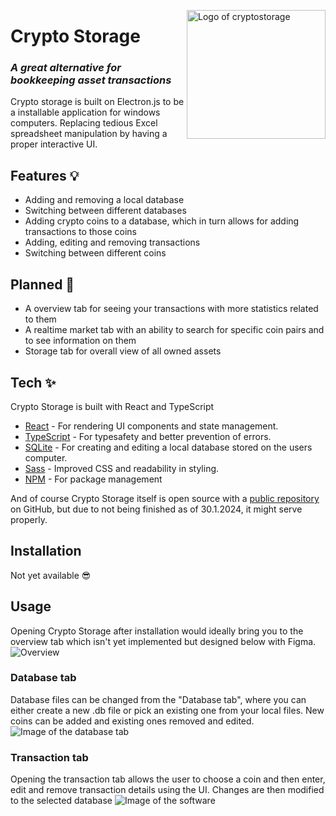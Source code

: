 <img src="https://i.imgur.com/Eom1pC7.png" align="right"
     alt="Logo of cryptostorage" width="222" height="206">

# Crypto Storage
### _A great alternative for bookkeeping asset transactions_ 

Crypto storage is built on Electron.js to be a installable application for windows computers. Replacing tedious Excel spreadsheet manipulation by having a proper interactive UI.

## Features 💡

- Adding and removing a local database
- Switching between different databases
- Adding crypto coins to a database, which in turn allows for adding transactions to those coins
- Adding, editing and removing transactions
- Switching between different coins

## Planned 🚀

- A overview tab for seeing your transactions with more statistics related to them
- A realtime market tab with an ability to search for specific coin pairs and to see information on them
- Storage tab for overall view of all owned assets

## Tech ✨

Crypto Storage is built with React and TypeScript 

- [React](https://react.dev/) - For rendering UI components and state management.
- [TypeScript](https://www.typescriptlang.org/) - For typesafety and better prevention of errors.
- [SQLite](https://www.sqlite.org/index.html) - For creating and editing a local database stored on the users computer.
- [Sass](https://sass-lang.com/) - Improved CSS and readability in styling.
- [NPM](https://www.npmjs.com/) - For package management

And of course Crypto Storage itself is open source with a [public repository](https://github.com/Huxyshuu/cryptostorage) on GitHub, but due to not being finished as of 30.1.2024, it might serve properly.

## Installation
Not yet available 😎

## Usage
Opening Crypto Storage after installation would ideally bring you to the overview tab which isn't yet implemented but designed below with Figma.
![Overview](https://i.imgur.com/jtnCN52.png)

### Database tab
Database files can be changed from the "Database tab", where you can either create a new .db file or pick an existing one from your local files. New coins can be added and existing ones removed and edited. 
![Image of the database tab](https://i.imgur.com/qZhj3BZ.png)

### Transaction tab
Opening the transaction tab allows the user to choose a coin and then enter, edit and remove transaction details using the UI. Changes are then modified to the selected database
![Image of the software](https://i.imgur.com/YeSgzFd.png)

